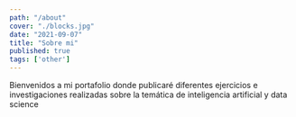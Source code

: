 ```yaml
---
path: "/about"
cover: "./blocks.jpg"
date: "2021-09-07"
title: "Sobre mi"
published: true
tags: ['other']
---
```

Bienvenidos a mi portafolio donde publicaré diferentes ejercicios e investigaciones realizadas sobre la temática de inteligencia artificial y data science